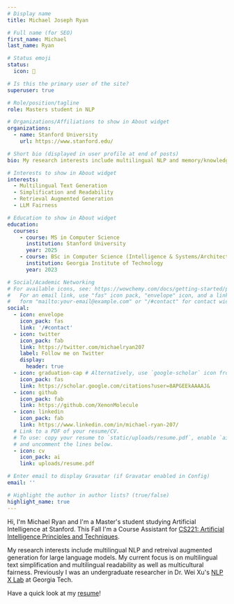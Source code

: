 ```yaml
---
# Display name
title: Michael Joseph Ryan

# Full name (for SEO)
first_name: Michael
last_name: Ryan

# Status emoji
status:
  icon: 👾

# Is this the primary user of the site?
superuser: true

# Role/position/tagline
role: Masters student in NLP

# Organizations/Affiliations to show in About widget
organizations:
  - name: Stanford University
    url: https://www.stanford.edu/

# Short bio (displayed in user profile at end of posts)
bio: My research interests include multilingual NLP and memory/knowledge

# Interests to show in About widget
interests:
  - Multilingual Text Generation
  - Simplification and Readability
  - Retrieval Augmented Generation
  - LLM Fairness

# Education to show in About widget
education:
  courses:
    - course: MS in Computer Science
      institution: Stanford University
      year: 2025
    - course: BSc in Computer Science (Intelligence & Systems/Architecture)
      institution: Georgia Institute of Technology
      year: 2023

# Social/Academic Networking
# For available icons, see: https://wowchemy.com/docs/getting-started/page-builder/#icons
#   For an email link, use "fas" icon pack, "envelope" icon, and a link in the
#   form "mailto:your-email@example.com" or "/#contact" for contact widget.
social:
  - icon: envelope
    icon_pack: fas
    link: '/#contact'
  - icon: twitter
    icon_pack: fab
    link: https://twitter.com/michaelryan207
    label: Follow me on Twitter
    display:
      header: true
  - icon: graduation-cap # Alternatively, use `google-scholar` icon from `ai` icon pack
    icon_pack: fas
    link: https://scholar.google.com/citations?user=8APGEEkAAAAJ&
  - icon: github
    icon_pack: fab
    link: https://github.com/XenonMolecule
  - icon: linkedin
    icon_pack: fab
    link: https://www.linkedin.com/in/michael-ryan-207/
  # Link to a PDF of your resume/CV.
  # To use: copy your resume to `static/uploads/resume.pdf`, enable `ai` icons in `params.yaml`,
  # and uncomment the lines below.
  - icon: cv
    icon_pack: ai
    link: uploads/resume.pdf

# Enter email to display Gravatar (if Gravatar enabled in Config)
email: ''

# Highlight the author in author lists? (true/false)
highlight_name: true
---
```


Hi, I'm Michael Ryan and I'm a Master's student studying Artificial Intelligence at Stanford.  This Fall I'm a Course Assistant for [CS221: Artificial Intelligence Principles and Techniques](https://stanford-cs221.github.io/autumn2023/).

My research interests include multilingual NLP and retreival augmented generation for large language models.  My current focus is on multilingual text simplification and multilingual readability as well as multicultural fairness.  Previously I was an undergraduate researcher in Dr. Wei Xu's [NLP X Lab](https://cocoxu.github.io/#advise) at Georgia Tech.

Have a quick look at my [resume](/uploads/resume.pdf)!